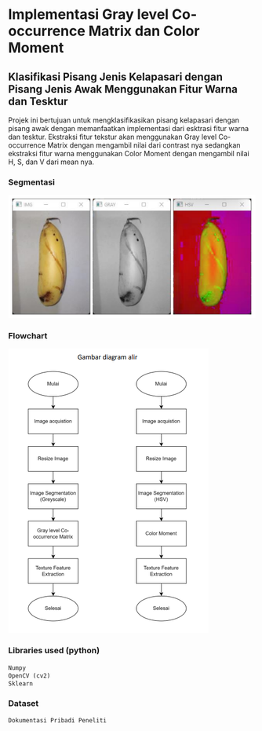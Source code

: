 # Implementasi Gray level Co-occurrence Matrix dan Color Moment
## Klasifikasi Pisang Jenis Kelapasari dengan Pisang Jenis Awak Menggunakan Fitur Warna dan Tesktur
Projek ini bertujuan untuk mengklasifikasikan pisang kelapasari dengan pisang awak dengan memanfaatkan implementasi dari esktrasi fitur warna dan tesktur. Ekstraksi fitur tekstur akan menggunakan Gray level Co-occurrence Matrix dengan mengambil nilai dari contrast nya sedangkan ekstraksi fitur warna menggunakan Color Moment dengan mengambil nilai H, S, dan V dari mean nya.

### Segmentasi
![](documentation.png)

### Flowchart
![](flowchart.png)

### Libraries used (python)
```
Numpy
OpenCV (cv2)
Sklearn
``` 

### Dataset
```
Dokumentasi Pribadi Peneliti
``` 
